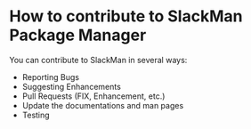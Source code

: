 # How to contribute to SlackMan Package Manager

You can contribute to SlackMan in several ways:

  * Reporting Bugs
  * Suggesting Enhancements
  * Pull Requests (FIX, Enhancement, etc.)
  * Update the documentations and man pages
  * Testing

